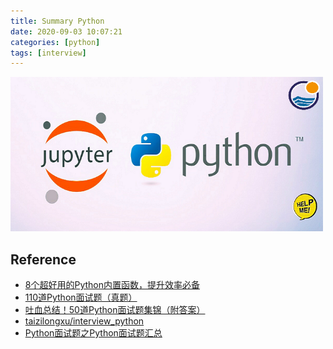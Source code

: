 ```yaml
---
title: Summary Python
date: 2020-09-03 10:07:21
categories: [python]
tags: [interview]
---
```


<img src="/images/python/language/ipython.logo.png" width="500" alt="" />

<!-- more -->




## Reference

- [8个超好用的Python内置函数，提升效率必备](https://zhuanlan.zhihu.com/p/131347854)
- [110道Python面试题（真题）](https://zhuanlan.zhihu.com/p/54430650)
- [吐血总结！50道Python面试题集锦（附答案）](https://blog.csdn.net/sinat_38682860/article/details/94763641)
- [taizilongxu/interview_python](https://github.com/taizilongxu/interview_python)
- [Python面试题之Python面试题汇总](https://www.cnblogs.com/JetpropelledSnake/p/9396511.html)